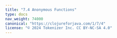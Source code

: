 ```yaml
---
title: "7.4 Anonymous Functions"
type: docs
nav_weight: 74000
canonical: "https://clojureforjava.com/1/7/4"
license: "© 2024 Tokenizer Inc. CC BY-NC-SA 4.0"
---
```

